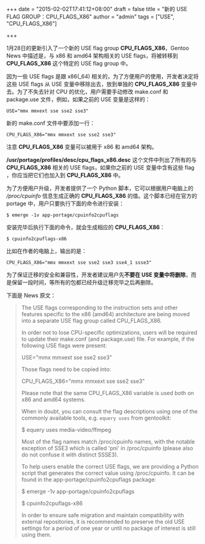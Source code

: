 +++
date = "2015-02-02T17:41:12+08:00"
draft = false
title = "新的 USE FLAG GROUP：CPU_FLAGS_X86"
author = "admin"
tags = ["USE", "CPU_FLAGS_X86"]

+++

1月28日的更新引入了一个新的 USE flag group **CPU_FLAGS_X86**，Gentoo News 中描述是，与 x86 和 amd64 架构相关的 USE flags，将被转移到 **CPU_FLAGS_X86** 这个特定的 USE flag group 中。
<!--more-->

因为一些 USE flags 是跟 x86(_64) 相关的，为了方便用户的使用，开发者决定将这些 USE flags 从 USE 变量中移除出去，放到单独的 **CPU_FLAGS_X86** 变量中去。为了不失去针对 CPU 的优化，用户需要手动修改 make.conf 和 package.use 文件，例如，如果之前的 USE 变量是这样的：

``` !bash
USE="mmx mmxext sse sse2 sse3"
```

新的 make.conf 文件中要添加一行：

``` !bash
CPU_FLAGS_X86="mmx mmxext sse sse2 sse3"
```

注意 **CPU_FLAGS_X86** 变量可以被用于 x86 和 amd64 架构。

**/usr/portage/profiles/desc/cpu_flags_x86.desc** 这个文件中列出了所有的与 **CPU_FLAGS_X86** 相关的 USE flags，如果你之前的 USE 变量中含有这些 flag ，你应当把它们也加入到 **CPU_FLAGS_X86** 中。

为了方便用户升级，开发者提供了一个 Python 脚本，它可以根据用户电脑上的 */proc/cpuinfo* 信息生成正确的 **CPU_FLAGS_X86** 的值。这个脚本已经在官方的 portage 中，用户只要执行下面的命令进行安装：

``` !bash
$ emerge -1v app-portage/cpuinfo2cpuflags
```

安装完毕后执行下面的命令，就会生成相应的 **CPU_FLAGS_X86**：

``` !bash
$ cpuinfo2cpuflags-x86
```

比如在作者的电脑上，输出的是：

```
CPU_FLAGS_X86="mmx mmxext sse sse2 sse3 sse4_1 ssse3"
```

为了保证迁移的安全和兼容性，开发者建议用户先**不要在 USE 变量中将删除**，而是保留一段时间，等所有的包都已经升级迁移完毕之后再删除。

下面是 News 原文：

> The USE flags corresponding to the instruction sets and other features specific to the x86 (amd64) architecture are being moved into a separate USE flag group called CPU_FLAGS_X86.
>
> In order not to lose CPU-specific optimizations, users will be required to update their make.conf (and package.use) file. For example, if the following USE flags were present:
>
> USE="mmx mmxext sse sse2 sse3"
>
> Those flags need to be copied into:
>
> CPU_FLAGS_X86="mmx mmxext sse sse2 sse3"
>
> Please note that the same CPU_FLAGS_X86 variable is used both on x86 and amd64 systems.
> 
> When in doubt, you can consult the flag descriptions using one of the commonly available tools, e.g. `equery uses` from gentoolkit:
> 
> $ equery uses media-video/ffmpeg
>
> Most of the flag names match /proc/cpuinfo names, with the notable exception of SSE3 which is called 'pni' in /proc/cpuinfo (please also do not confuse it with distinct SSSE3).
> 
> To help users enable the correct USE flags, we are providing a Python script that generates the correct value using /proc/cpuinfo. It can be found in the app-portage/cpuinfo2cpuflags package:
>
> $ emerge -1v app-portage/cpuinfo2cpuflags
> 
> $ cpuinfo2cpuflags-x86
>
> In order to ensure safe migration and maintain compatibility with external repositories, it is recommended to preserve the old USE settings for a period of one year or until no package of interest is still using them.
